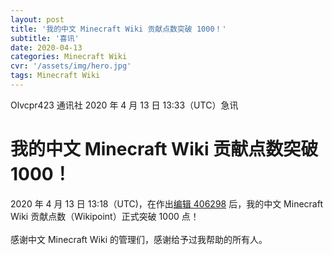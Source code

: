 ```yaml
---
layout: post
title: '我的中文 Minecraft Wiki 贡献点数突破 1000！'
subtitle: '喜讯'
date: 2020-04-13
categories: Minecraft Wiki
cvr: '/assets/img/hero.jpg'
tags: Minecraft Wiki
---
```

Olvcpr423 通讯社 2020 年 4 月 13 日 13:33（UTC）急讯<br>
<h1>我的中文 Minecraft Wiki 贡献点数突破 1000！</h1>
2020 年 4 月 13 日 13:18（UTC)，在作出<a href ='https://minecraft-zh.gamepedia.com/index.php?title=%E5%8A%A8%E5%8A%9B%E7%9F%BF%E8%BD%A6&oldid=406298'>编辑 406298</a> 后，我的中文 Minecraft Wiki 贡献点数（Wikipoint）正式突破 1000 点！<br>
<br>
感谢中文 Minecraft Wiki 的管理们，感谢给予过我帮助的所有人。 
